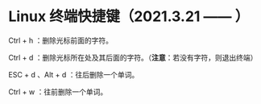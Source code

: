# Linux 终端快捷键（2021.3.21 —— ）

Ctrl + h ：删除光标前面的字符。

Ctrl + d ：删除光标所在处及其后面的字符。（**注意**：若没有字符，则退出终端）

ESC + d 、Alt + d ：往后删除一个单词。

Ctrl + w ：往前删除一个单词。